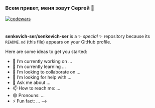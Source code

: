 ### Всем привет, меня зовут Сергей 👋


[![codewars](https://www.codewars.com/users/senkevich-ser/badges/small)](https://www.codewars.com/users/senkevich-ser)
#
#
#
#
#



**senkevich-ser/senkevich-ser** is a ✨ _special_ ✨ repository because its `README.md` (this file) appears on your GitHub profile.

Here are some ideas to get you started:

- 🔭 I’m currently working on ...
- 🌱 I’m currently learning ...
- 👯 I’m looking to collaborate on ...
- 🤔 I’m looking for help with ...
- 💬 Ask me about ...
- 📫 How to reach me: ...
- 😄 Pronouns: ...
- ⚡ Fun fact: ...
-->
